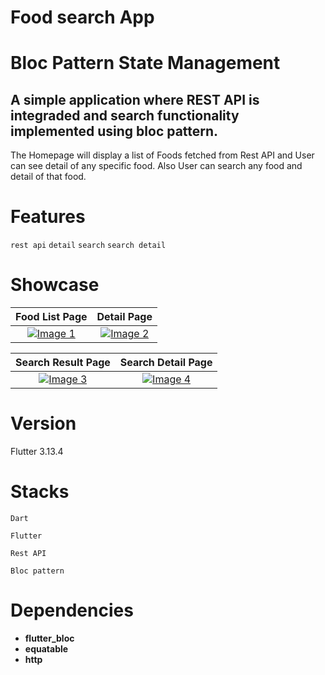 # Food search App

# Bloc Pattern State Management

## A simple application where REST API is integraded and search functionality implemented using bloc pattern.

The Homepage will display a list of Foods fetched from Rest API and User can see detail of any specific food. Also User can search any food and detail of that food.

# Features
`rest api`   `detail`    `search`   `search detail`

# Showcase

| Food List Page | Detail Page |
|:-------:|:-------:|
| [![Image 1](https://github.com/hprity60/food_search_app_bloc_pattern/assets/104090144/d3a986cc-f504-44e2-844c-6a0125f740b5)](https://github.com/hprity60/food_search_app_bloc_pattern/assets/104090144/d3a986cc-f504-44e2-844c-6a0125f740b5) | [![Image 2](https://github.com/hprity60/food_search_app_bloc_pattern/assets/104090144/b174a5ba-d296-4dea-8ac5-34f8444c9383)](https://github.com/hprity60/food_search_app_bloc_pattern/assets/104090144/b174a5ba-d296-4dea-8ac5-34f8444c9383) |
 
| Search Result Page | Search Detail Page |
|:-------:|:-------:|
| [![Image 3](https://github.com/hprity60/food_search_app_bloc_pattern/assets/104090144/a44e968a-0073-4e4d-b693-ea9bb0237343)](https://github.com/hprity60/food_search_app_bloc_pattern/assets/104090144/a44e968a-0073-4e4d-b693-ea9bb0237343) | [![Image 4](https://github.com/hprity60/food_search_app_bloc_pattern/assets/104090144/0f7c47a9-2ea6-47b6-b30f-5508c3ae0fa8)](https://github.com/hprity60/food_search_app_bloc_pattern/assets/104090144/0f7c47a9-2ea6-47b6-b30f-5508c3ae0fa8) |

# Version
Flutter 3.13.4



# Stacks

`Dart`

`Flutter`

`Rest API`

`Bloc pattern`



# Dependencies

- **flutter_bloc**
- **equatable**
- **http**



